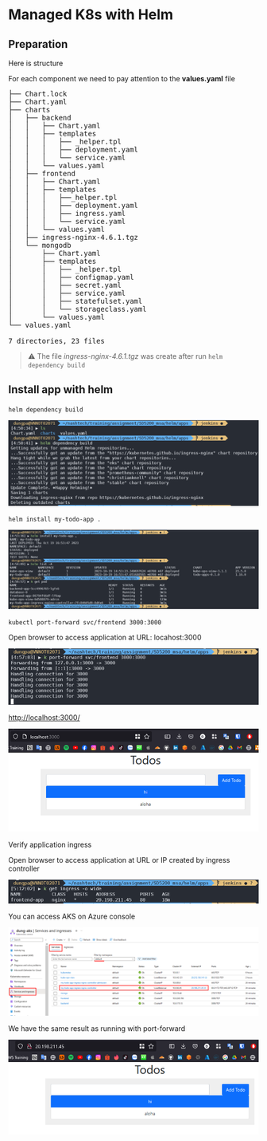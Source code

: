 # Managed K8s with Helm

## Preparation

Here is structure

For each component we need to pay attention to the **values.yaml** file

<pre>
├── Chart.lock
├── Chart.yaml
├── charts
│   ├── backend
│   │   ├── Chart.yaml
│   │   ├── templates
│   │   │   ├── _helper.tpl
│   │   │   ├── deployment.yaml
│   │   │   └── service.yaml
│   │   └── values.yaml
│   ├── frontend
│   │   ├── Chart.yaml
│   │   ├── templates
│   │   │   ├──_helper.tpl
│   │   │   ├── deployment.yaml
│   │   │   ├── ingress.yaml
│   │   │   └── service.yaml
│   │   └── values.yaml
│   ├── ingress-nginx-4.6.1.tgz
│   └── mongodb
│       ├── Chart.yaml
│       ├── templates
│       │   ├── _helper.tpl
│       │   ├── configmap.yaml
│       │   ├── secret.yaml
│       │   ├── service.yaml
│       │   ├── statefulset.yaml
│       │   └── storageclass.yaml
│       └── values.yaml
└── values.yaml

7 directories, 23 files
</pre>

> :warning: The file _ingress-nginx-4.6.1.tgz_ was create after run `helm dependency build`

## Install app with helm

`helm dependency build`

![helm dependency build](images/image.png)

`helm install my-todo-app .`

![install todo app](images/image-1.png)

`kubectl port-forward svc/frontend 3000:3000`

Open browser to access application at URL: locahost:3000

![port forward](images/image-2.png)

<http://localhost:3000/>

![Alt text](images/image-3.png)

Verify application ingress

Open browser to access application at URL or IP created by ingress controller

![Alt text](images/image-4.png)

You can access AKS on Azure console

![AKS console](images/image-5.png)

We have the same result as running with port-forward

![Alt text](images/image-6.png)
